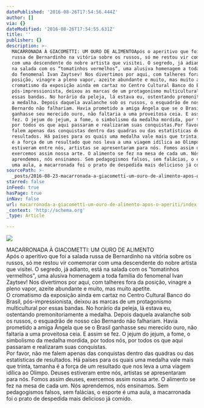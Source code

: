 ```yaml
---
datePublished: '2016-08-26T17:54:56.444Z'
author: []
via: {}
dateModified: '2016-08-26T17:54:55.631Z'
title: ''
publisher: {}
description: >-
  MACARRONADA À GIACOMETTI: UM OURO DE ALIMENTOApós o aperitivo que foi a salada
  russa de Bernardinho na vitória sobre os russos, só me restou vir comemorar
  com uma descendente do nobre artista que visitei. O segredo, já adianto, está
  na salada com os “tomatinhos vermelhos”, uma alusiva homenagem a toda família
  do fenomenal Ivan Zaytsev! Nos divertimos por aqui, com talheres fora da
  posição, vinagre a pleno vapor, azeite abundante e muito, mas muito apetite.O
  cromatismo da exposição ainda em cartaz no Centro Cultural Banco do Brasil,
  pós-impressionista, deixou as marcas de um protagonismo multicultural por
  essas bandas. No horário da peleja, lá estava eu, ostentando premonitoriamente
  a medalha. Depois daquela avalanche sob os russos, o esquadrão de nosso cão
  Bernardo não falhariam. Havia prometido a amiga Ângela que se o Brasil
  ganhasse seu merecido ouro, não faltaria a uma proveitosa ceia. E assim se
  fez. O jejum do jejum, a fome, o simbolismo da medalha mordida, por todos nós,
  por todos os que aqui passaram e realizaram suas conquistas.Por favor, não me
  falem apenas das conquistas dentro das quadras ou das estatísticas de
  resultados. Há países para os quais uma medalha vale mais que trinta, tamanha
  é a força de um resultado que nos leva a uma viagem idílica ao Olimpo. Deuses
  estiveram entre nós, artistas se apresentaram para nós. Fomos assim deuses,
  exercemos assim nossa arte. O alimento se fez na mesa de cada um. Nós
  aprendemos, nós ensinamos. Sem pedagogismos falsos, sem falácias, o esporte é
  uma aula, a macarronada foi o prato de despedida mais delicioso já comido.
sourcePath: >-
  _posts/2016-08-23-macarronada-a-giacometti-um-ouro-de-alimento-apos-o-aperiti.md
starred: false
inFeed: true
hasPage: true
inNav: false
url: macarronada-a-giacometti-um-ouro-de-alimento-apos-o-aperiti/index.html
_context: 'http://schema.org'
_type: Article

---
```

![](https://the-grid-user-content.s3-us-west-2.amazonaws.com/e6ea3d86-94a2-476a-b142-226b66eb8f2d.jpg)

MACARRONADA À GIACOMETTI: UM OURO DE ALIMENTO  
Após o aperitivo que foi a salada russa de Bernardinho na vitória sobre os russos, só me restou vir comemorar com uma descendente do nobre artista que visitei. O segredo, já adianto, está na salada com os "tomatinhos vermelhos", uma alusiva homenagem a toda família do fenomenal Ivan Zaytsev! Nos divertimos por aqui, com talheres fora da posição, vinagre a pleno vapor, azeite abundante e muito, mas muito apetite.  
O cromatismo da exposição ainda em cartaz no Centro Cultural Banco do Brasil, pós-impressionista, deixou as marcas de um protagonismo multicultural por essas bandas. No horário da peleja, lá estava eu, ostentando premonitoriamente a medalha. Depois daquela avalanche sob os russos, o esquadrão de nosso cão Bernardo não falhariam. Havia prometido a amiga Ângela que se o Brasil ganhasse seu merecido ouro, não faltaria a uma proveitosa ceia. E assim se fez. O jejum do jejum, a fome, o simbolismo da medalha mordida, por todos nós, por todos os que aqui passaram e realizaram suas conquistas.  
Por favor, não me falem apenas das conquistas dentro das quadras ou das estatísticas de resultados. Há países para os quais uma medalha vale mais que trinta, tamanha é a força de um resultado que nos leva a uma viagem idílica ao Olimpo. Deuses estiveram entre nós, artistas se apresentaram para nós. Fomos assim deuses, exercemos assim nossa arte. O alimento se fez na mesa de cada um. Nós aprendemos, nós ensinamos. Sem pedagogismos falsos, sem falácias, o esporte é uma aula, a macarronada foi o prato de despedida mais delicioso já comido.